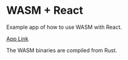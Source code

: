 # WASM + React

Example app of how to use WASM with React. 

[App Link](https://allavinner.github.io/julia-fractal-app/)

The WASM binaries are compiled from Rust.

